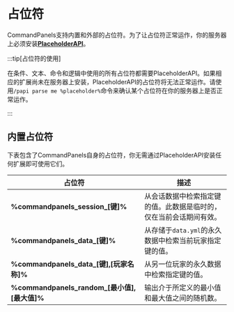 # 占位符

CommandPanels支持内置和外部的占位符。为了让占位符正常运作，你的服务器上必须安装[**PlaceholderAPI**](https://www.spigotmc.org/resources/placeholderapi.6245/)。

:::tip[占位符的使用]

在条件、文本、命令和逻辑中使用的所有占位符都需要PlaceholderAPI。如果相应的扩展尚未在服务器上安装，PlaceholderAPI的占位符将无法正常运作。请使用`/papi parse me %placeholder%`命令来确认某个占位符在你的服务器上是否正常运作。

:::

## 内置占位符

下表包含了CommandPanels自身的占位符，你无需通过PlaceholderAPI安装任何扩展即可使用它们。

| 占位符                                    | 描述                                |
|----------------------------------------|-----------------------------------|
| **%commandpanels_session_[键]%**        | 从会话数据中检索指定键的值。此数据是临时的，仅在当前会话期间有效。 |
| **%commandpanels_data_[键]%**           | 从存储于`data.yml`的永久数据中检索当前玩家指定键的值。  |
| **%commandpanels_data_[键],[玩家名称]%**    | 从另一位玩家的永久数据中检索指定键的值。              |
| **%commandpanels_random_[最小值],[最大值]%** | 输出介于所定义的最小值和最大值之间的随机数。            |